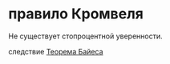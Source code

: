 # правило Кромвеля
Не существует стопроцентной уверенности.

следствие [Теорема Байеса](%D0%A2%D0%B5%D0%BE%D1%80%D0%B5%D0%BC%D0%B0%20%D0%91%D0%B0%D0%B9%D0%B5%D1%81%D0%B0)